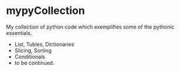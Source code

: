 # mypyCollection
My collection of python code which exemplifies some of the pythonic essentials.
* List, Tubles, Dictionaries
* Slicing, Sorting
* Conditionals
* to be continued.

